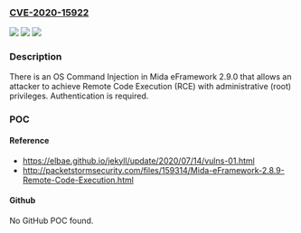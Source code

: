### [CVE-2020-15922](https://cve.mitre.org/cgi-bin/cvename.cgi?name=CVE-2020-15922)
![](https://img.shields.io/static/v1?label=Product&message=n%2Fa&color=blue)
![](https://img.shields.io/static/v1?label=Version&message=n%2Fa&color=blue)
![](https://img.shields.io/static/v1?label=Vulnerability&message=n%2Fa&color=brighgreen)

### Description

There is an OS Command Injection in Mida eFramework 2.9.0 that allows an attacker to achieve Remote Code Execution (RCE) with administrative (root) privileges. Authentication is required.

### POC

#### Reference
- https://elbae.github.io/jekyll/update/2020/07/14/vulns-01.html
- http://packetstormsecurity.com/files/159314/Mida-eFramework-2.8.9-Remote-Code-Execution.html

#### Github
No GitHub POC found.

